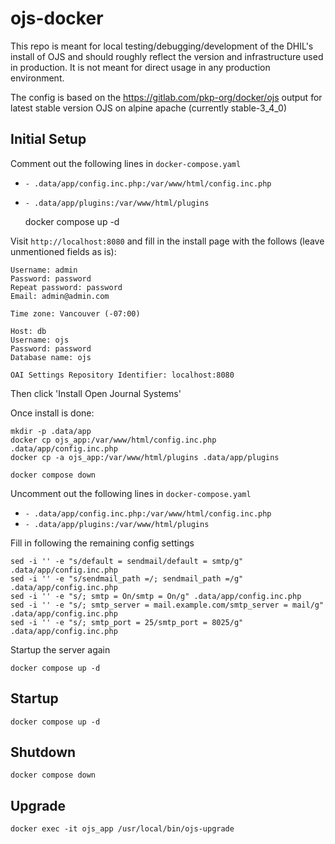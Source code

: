 # ojs-docker

This repo is meant for local testing/debugging/development of the DHIL's install of OJS and should roughly reflect the version and infrastructure used in production. It is not meant for direct usage in any production environment.

The config is based on the https://gitlab.com/pkp-org/docker/ojs output for latest stable version OJS on alpine apache (currently stable-3_4_0)

## Initial Setup

Comment out the following lines in `docker-compose.yaml`
- `- .data/app/config.inc.php:/var/www/html/config.inc.php`
- `- .data/app/plugins:/var/www/html/plugins`

    docker compose up -d

Visit `http://localhost:8080` and fill in the install page with the follows (leave unmentioned fields as is):

    Username: admin
    Password: password
    Repeat password: password
    Email: admin@admin.com

    Time zone: Vancouver (-07:00)

    Host: db
    Username: ojs
    Password: password
    Database name: ojs

    OAI Settings Repository Identifier: localhost:8080

Then click 'Install Open Journal Systems'

Once install is done:

    mkdir -p .data/app
    docker cp ojs_app:/var/www/html/config.inc.php .data/app/config.inc.php
    docker cp -a ojs_app:/var/www/html/plugins .data/app/plugins

    docker compose down

Uncomment out the following lines in `docker-compose.yaml`
- `- .data/app/config.inc.php:/var/www/html/config.inc.php`
- `- .data/app/plugins:/var/www/html/plugins`

Fill in following the remaining config settings

    sed -i '' -e "s/default = sendmail/default = smtp/g" .data/app/config.inc.php
    sed -i '' -e "s/sendmail_path =/; sendmail_path =/g" .data/app/config.inc.php
    sed -i '' -e "s/; smtp = On/smtp = On/g" .data/app/config.inc.php
    sed -i '' -e "s/; smtp_server = mail.example.com/smtp_server = mail/g" .data/app/config.inc.php
    sed -i '' -e "s/; smtp_port = 25/smtp_port = 8025/g" .data/app/config.inc.php

Startup the server again

    docker compose up -d

## Startup

    docker compose up -d

## Shutdown

    docker compose down

## Upgrade

    docker exec -it ojs_app /usr/local/bin/ojs-upgrade
